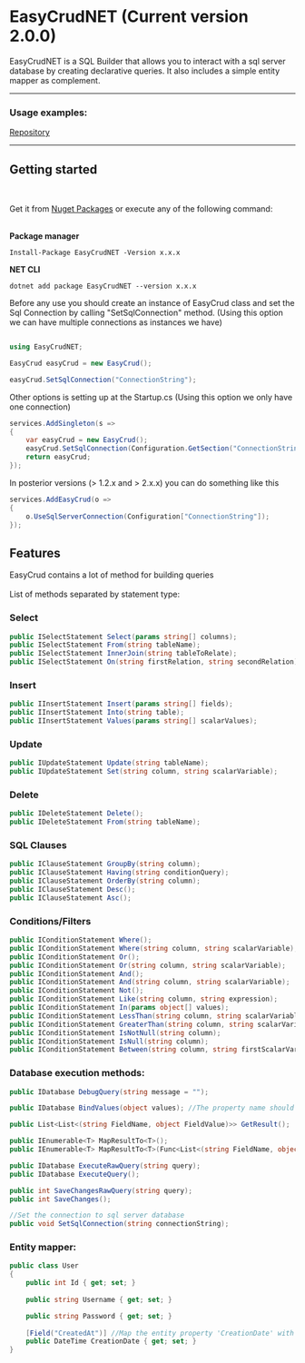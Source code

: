 <h1> EasyCrudNET (Current version 2.0.0)</h1>

<p>EasyCrudNET is a SQL Builder that allows you to interact with a sql server database by creating declarative queries. It also includes a simple entity mapper as complement.</p>

<hr>

<h3><strong>Usage examples:</strong></h3>
<a href='https://www.nuget.org/packages/EasyCrudNET' target="_blank">Repository</a>

<hr>

<h2><strong>Getting started</strong></h2><br>

<span>Get it from <a href='https://github.com/Nicoconte/EasyCrudNET.Examples.git' target="_blank">Nuget Packages</a> or execute any of the following command:</span><br><br>

<span><strong>Package manager</strong></span><br>
```
Install-Package EasyCrudNET -Version x.x.x
```

<span><strong>NET CLI</strong></span><br>
```
dotnet add package EasyCrudNET --version x.x.x
```

<span>Before any use you should create an instance of EasyCrud class and set the Sql Connection by calling "SetSqlConnection" method. (Using this option we can have multiple connections as instances we have)</span>

```C#

using EasyCrudNET;

EasyCrud easyCrud = new EasyCrud();

easyCrud.SetSqlConnection("ConnectionString");

```

<span>Other options is setting up at the Startup.cs (Using this option we only have one connection)</span>

```C#
services.AddSingleton(s =>
{
    var easyCrud = new EasyCrud();
    easyCrud.SetSqlConnection(Configuration.GetSection("ConnectionString").Value);
    return easyCrud;
});
```

<span>In posterior versions (> 1.2.x and > 2.x.x) you can do something like this</span>

```C#
services.AddEasyCrud(o =>
{
    o.UseSqlServerConnection(Configuration["ConnectionString"]);
});
```

<h2><strong>Features</strong></h2> 

<span>EasyCrud contains a lot of method for building queries</span><br><br>
<span>List of methods separated by statement type:</span><br>

<h3><strong>Select</strong></h3>

```C#
public ISelectStatement Select(params string[] columns);
public ISelectStatement From(string tableName);
public ISelectStatement InnerJoin(string tableToRelate);
public ISelectStatement On(string firstRelation, string secondRelation);
```

<h3><strong>Insert</strong></h3>

```C#
public IInsertStatement Insert(params string[] fields);
public IInsertStatement Into(string table);
public IInsertStatement Values(params string[] scalarValues);
```

<h3><strong>Update</strong></h3>

```C#
public IUpdateStatement Update(string tableName);
public IUpdateStatement Set(string column, string scalarVariable);
```

<h3><strong>Delete</strong></h3>

```C#
public IDeleteStatement Delete();
public IDeleteStatement From(string tableName);
```

<h3><strong>SQL Clauses</strong></h3>

```C#
public IClauseStatement GroupBy(string column);
public IClauseStatement Having(string conditionQuery);
public IClauseStatement OrderBy(string column);
public IClauseStatement Desc();
public IClauseStatement Asc();
```

<h3><strong>Conditions/Filters</strong></h3>

```c#
public IConditionStatement Where();
public IConditionStatement Where(string column, string scalarVariable);       
public IConditionStatement Or();
public IConditionStatement Or(string column, string scalarVariable);        
public IConditionStatement And();
public IConditionStatement And(string column, string scalarVariable);
public IConditionStatement Not();        
public IConditionStatement Like(string column, string expression);
public IConditionStatement In(params object[] values);
public IConditionStatement LessThan(string column, string scalarVariable);
public IConditionStatement GreaterThan(string column, string scalarVariable);
public IConditionStatement IsNotNull(string column);
public IConditionStatement IsNull(string column);
public IConditionStatement Between(string column, string firstScalarVariable, string secondScalarVariable);
```

<h3><strong>Database execution methods:</strong></h3>

```C#
public IDatabase DebugQuery(string message = "");

public IDatabase BindValues(object values); //The property name should match with the scalar variable name passed before at the sql builder

public List<List<(string FieldName, object FieldValue)>> GetResult();

public IEnumerable<T> MapResultTo<T>();        
public IEnumerable<T> MapResultTo<T>(Func<List<(string FieldName, object FieldValue)>, T> map);

public IDatabase ExecuteRawQuery(string query);
public IDatabase ExecuteQuery();

public int SaveChangesRawQuery(string query);
public int SaveChanges();

//Set the connection to sql server database
public void SetSqlConnection(string connectionString);
```

<h3><strong>Entity mapper:</strong></h3>

```C#
public class User 
{
    public int Id { get; set; }
    
    public string Username { get; set; }

    public string Password { get; set; }
 
    [Field("CreatedAt")] //Map the entity property 'CreationDate' with the table field 'CreatedAt'
    public DateTime CreationDate { get; set; }
}
```